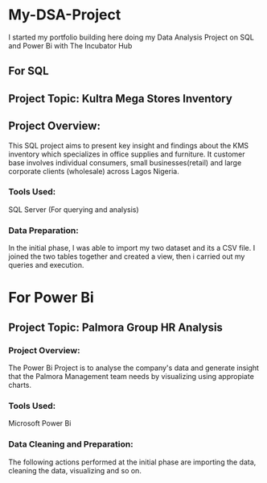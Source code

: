 # My-DSA-Project
I started my portfolio building here doing my Data Analysis Project on SQL and Power Bi with The Incubator Hub

## For SQL

## Project Topic: Kultra Mega Stores Inventory

## Project Overview:
This SQL project aims to present key insight and findings about the KMS inventory which specializes in office supplies and furniture. It customer base involves individual consumers, small businesses(retail) and large corporate clients (wholesale) across Lagos Nigeria.

### Tools Used: 
SQL Server (For querying and analysis)

### Data Preparation: 
In the initial phase, I was able to import my two dataset and its a CSV file. I joined the two tables together and created a view, then i carried out my queries and execution.

# For Power Bi

## Project Topic: Palmora Group HR Analysis

### Project Overview: 
The Power Bi Project is to analyse the company's data and generate insight that the Palmora Management team needs by visualizing using appropiate charts.

### Tools Used:
Microsoft Power Bi

### Data Cleaning and Preparation: 
The following actions performed at the initial phase are importing the data, cleaning the data, visualizing and so on.
